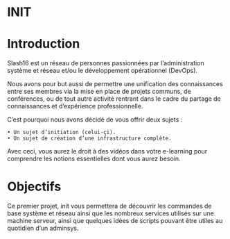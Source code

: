 # INIT

# Introduction

  Slash16 est un réseau de personnes passionnées par l’administration système et réseau et/ou le développement opérationnel (DevOps).

  Nous avons pour but aussi de permettre une unification des connaissances entre ses membres via la mise en place de projets communs, de conférences, ou de tout autre activité rentrant dans le cadre du partage de connaissances et d’expérience professionnelle.

  C’est pourquoi nous avons décidé de vous offrir deux sujets :

    • Un sujet d’initiation (celui-çi).
    • Un sujet de création d’une infrastructure complète.

  Avec ceci, vous aurez le droit à des vidéos dans votre e-learning pour comprendre les notions essentielles dont vous aurez besoin.

# Objectifs

  Ce premier projet, init vous permettera de découvrir les commandes de base système et réseau ainsi que les nombreux services utilisés sur une machine serveur, ainsi que quelques idées de scripts pouvant être utiles au quotidien d’un adminsys.
